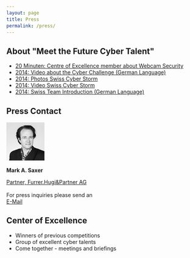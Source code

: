 ```yaml
---
layout: page
title: Press
permalink: /press/
---
```

<h2>About "Meet the Future Cyber Talent"</h2>
<ul class="fa-ul">
  <li><i class="fa-li fa fa-check-square"></i><a href="http://www.20min.ch/digital/news/story/-Eine-Webcam-laesst-sich-innert-Minuten-knacken--27871932" target="_blank">
20 Minuten: Centre of Excellence member about Webcam Security
</a></li>
  <li><i class="fa-li fa fa-check-square"></i><a href="http://media.swisscyberstorm.com/2015/" target="_blank">
2014: Video about the Cyber Challenge (German Language)</a></li>
  <li><i class="fa-li fa fa-check-square"></i><a href="http://media.swisscyberstorm.com/2014/" target="_blank">
2014: Photos Swiss Cyber Storm</a></li>
<li><i class="fa-li fa fa-check-square"></i><a href="http://media.swisscyberstorm.com/2014/Videos/#scs2014_Award.mp4" target="_blank">
2014: Video Swiss Cyber Storm</a></li>
<li><i class="fa-li fa fa-check-square"></i><a href="http://media.swisscyberstorm.com/2014/team_2014.mp4" target="_blank">
2014: Swiss Team Introduction (German Language)</a></li>
</ul>

<h2>Press Contact</h2>

<div class="scs-portrait">
<img src="/img/about/mark_saxer.jpg" alt="lic. phil. I Mark A. Saxer">
</div>
<div class="scs-portrait-description">
<p class="scs-portrait-name"><strong>Mark A. Saxer</strong></p>
<a class="scs-portrait-affiliation" href="mailto:press@swisscyberstorm.com">Partner, Furrer.Hugi&Partner AG</a>
</div>
<br>
For press inquiries please send an <a href="mailto:press@swisscyberstorm.com" target="_blank"><br>
E-Mail</a>

<H2>Center of Excellence</H2>
<ul class="fa-ul">
  <li><i class="fa-li fa fa-check-square"></i>Winners of previous competitions</li>
  <li><i class="fa-li fa fa-check-square"></i>Group of excellent cyber talents</li>
  <li><i class="fa-li fa fa-check-square"></i>Come together - meetings and briefings</li>
</ul>
